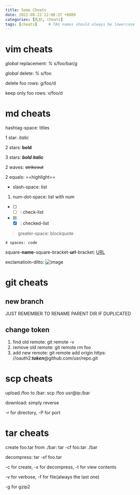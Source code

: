 ```yaml
---
title: Some Cheats
date: 2022-08-22 22:08:37 +0800
categories: [乱抄, cheats]
tags: [cheats]     # TAG names should always be lowercase
---
```


# vim cheats 
*global* replacement: *%* s/foo/bar/*g*

*global* delete: *%* s/foo

delete foo rows: g/foo/d

keep only foo rows: v/foo/d

# md cheats
hashtag-space: titles

1 star: *italic*

2 stars: **bold** 

3 stars: ***bold italic*** 

2 waves: ~~strikeout~~ 

2 equals: ==highlight==

- slash-space: list

1. num-dot-space: list with num

- [ ] - [ ] : check-list

- [x] - [x] : checked-list 

> greater-space: blockquote

    4 spaces: code

square-**name**-square-bracket-**url**-bracket: [URL](https://github.com/YJY1029/container/blob/main/linux.md) 

exclamatioin-ditto: ![image](null)

# git cheats 

## new branch
JUST REMEMBER TO RENAME PARENT DIR IF DUPLICATED

## change token
 1. find old remote: git remote -v
 2. remove old remote: git remote rm foo 
 3. add new remote: git remote add origin https: //oauth2:***token***@github.com/usr/repo.git

# scp cheats 
upload /foo to /bar: scp /foo usr@ip:/bar

download: simply reverse 

-r for directory, -P for port 

# tar cheats 
create foo.tar from ./bar: tar -cf foo.tar ./bar 

decompress: tar -xf foo.tar 

-c for create, -x for decompress, -t for view contents 

-v for verbose, -f for file(always the last one)

-g for gzip2
